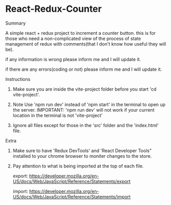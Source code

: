# React-Redux-Counter

Summary 

A simple react + redux project to increment a counter button. this is for those who need a non-complicated view of the process of 
state management of redux with comments(that I don't know how useful they will be).

if any information is wrong please inform me and I will update it. 

if there are any errors(coding or not) please inform me and I will update it. 

Instructions 

1. Make sure you are inside the vite-project folder before you start 'cd vite-project'.

2. Note Use 'npm run dev' instead of 'npm start' in the terminal to open up the server.
    IMPORTANT: 'npm run dev' will not work if your current location in the terminal is not 'vite-project'

3. Ignore all files except for those in the 'src' folder and the 'index.html' file.

Extra

1. Make sure to have 'Redux DevTools' and 'React Developer Tools" installed to your chrome browser to moniter changes to the store.

2. Pay attention to what is being imported at the top of each file.
   
   
    export: https://developer.mozilla.org/en-US/docs/Web/JavaScript/Reference/Statements/export 

    import: https://developer.mozilla.org/en-US/docs/Web/JavaScript/Reference/Statements/import